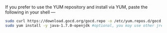 If you prefer to use the YUM repository and install via YUM, paste the following in your shell —

```bash
sudo curl https://download.gocd.org/gocd.repo -o /etc/yum.repos.d/gocd.repo
sudo yum install -y java-1.7.0-openjdk #optional, you may use other jre/jdk if you prefer
```

